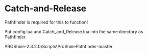 # Catch-and-Release
Pathfinder is required for this to function!

Put config.lua and Catch_and_Release.lua into the same directory as Pathfinder.

PROShine-2.3.2.0\Scripts\ProShinePathfinder-master
